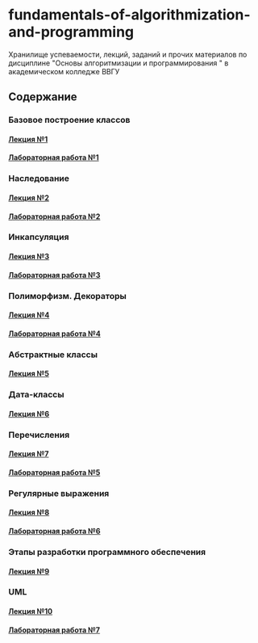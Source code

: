 # fundamentals-of-algorithmization-and-programming
Хранилище успеваемости, лекций, заданий и прочих материалов по дисциплине "Основы алгоритмизации и программирования " в академическом колледже ВВГУ

## Содержание

### Базовое построение классов

#### [Лекция №1](lecs/lec1.ipynb)
#### [Лабораторная работа №1](labs/lab1.md)

### Наследование

#### [Лекция №2](lecs/lec2.ipynb)
#### [Лабораторная работа №2](labs/lab2.md)

### Инкапсуляция

#### [Лекция №3](lecs/lec3.ipynb)
#### [Лабораторная работа №3](labs/lab3.md)

### Полиморфизм. Декораторы

#### [Лекция №4](lecs/lec4.ipynb)
#### [Лабораторная работа №4](labs/lab4.md)

### Абстрактные классы

#### [Лекция №5](lecs/lec5.ipynb)

### Дата-классы

#### [Лекция №6](lecs/lec6.ipynb)

### Перечисления

#### [Лекция №7](lecs/lec7.ipynb)
#### [Лабораторная работа №5](labs/lab5.md)

### Регулярные выражения

#### [Лекция №8](lecs/lec8.ipynb)
#### [Лабораторная работа №6](labs/lab6.md)

### Этапы разработки программного обеспечения

#### [Лекция №9](lecs/lec9/lec9.md)

### UML

#### [Лекция №10](lecs/lec10/lec10.md)
#### [Лабораторная работа №7](labs/lab7.md)
